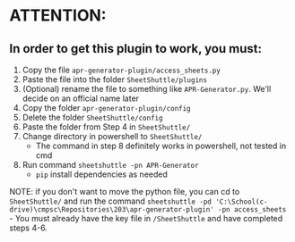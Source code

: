 # ATTENTION:

## In order to get this plugin to work, you must:

1. Copy the file `apr-generator-plugin/access_sheets.py`
2. Paste the file into the folder `SheetShuttle/plugins`
3. (Optional) rename the file to something like `APR-Generator.py`. We'll decide on an official name later
4. Copy the folder `apr-generator-plugin/config`
5. Delete the folder `SheetShuttle/config`
6. Paste the folder from Step 4 in `SheetShuttle/`
7. Change directory in powershell to `SheetShuttle/`
    - The command in step 8 definitely works in powershell, not tested in cmd
8. Run command `sheetshuttle -pn APR-Generator`
    - `pip` install dependencies as needed

NOTE: if you don't want to move the python file, you can cd to `SheetShuttle/` and run the command `sheetshuttle -pd 'C:\School(c-drive)\cmpsc\Repositories\203\apr-generator-plugin' -pn access_sheets`
    - You must already have the key file in `/SheetShuttle` and have completed steps 4-6.